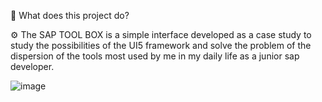 📂 What does this project do?

⚙️ The SAP TOOL BOX is a simple interface developed as a case study to study the possibilities of the UI5 ​​framework and solve the problem of the dispersion of the tools most used by me in my daily life as a junior sap developer.

![image](https://github.com/user-attachments/assets/6b41662c-3206-41fc-a300-3250f2dd159c)

